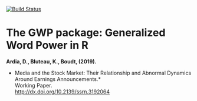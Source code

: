 ﻿[![Build Status](https://travis-ci.org/keblu/MSGARCH.svg?branch=master)](https://travis-ci.org/keblu/MSGARCH)
 # The GWP package: Generalized Word Power in R
 
 **Ardia, D., Bluteau, K., Boudt, (2019).**  
*	Media and the Stock Market: Their Relationship and Abnormal Dynamics Around Earnings Announcements</em>.*  
Working Paper.  
http://dx.doi.org/10.2139/ssrn.3192064
